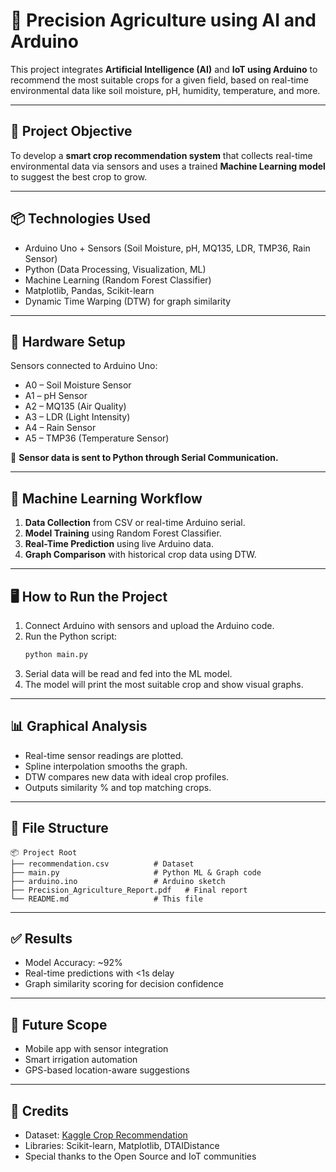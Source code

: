 # 🌾 Precision Agriculture using AI and Arduino

This project integrates **Artificial Intelligence (AI)** and **IoT using Arduino** to recommend the most suitable crops for a given field, based on real-time environmental data like soil moisture, pH, humidity, temperature, and more.

---

## 📌 Project Objective

To develop a **smart crop recommendation system** that collects real-time environmental data via sensors and uses a trained **Machine Learning model** to suggest the best crop to grow.

---

## 📦 Technologies Used

- Arduino Uno + Sensors (Soil Moisture, pH, MQ135, LDR, TMP36, Rain Sensor)
- Python (Data Processing, Visualization, ML)
- Machine Learning (Random Forest Classifier)
- Matplotlib, Pandas, Scikit-learn
- Dynamic Time Warping (DTW) for graph similarity

---

## 🔧 Hardware Setup

Sensors connected to Arduino Uno:
- A0 – Soil Moisture Sensor  
- A1 – pH Sensor  
- A2 – MQ135 (Air Quality)  
- A3 – LDR (Light Intensity)  
- A4 – Rain Sensor  
- A5 – TMP36 (Temperature Sensor)

📍 **Sensor data is sent to Python through Serial Communication.**

---

## 🧠 Machine Learning Workflow

1. **Data Collection** from CSV or real-time Arduino serial.
2. **Model Training** using Random Forest Classifier.
3. **Real-Time Prediction** using live Arduino data.
4. **Graph Comparison** with historical crop data using DTW.

---

## 🖥️ How to Run the Project

1. Connect Arduino with sensors and upload the Arduino code.
2. Run the Python script:
   ```bash
   python main.py
   ```
3. Serial data will be read and fed into the ML model.
4. The model will print the most suitable crop and show visual graphs.

---

## 📊 Graphical Analysis

- Real-time sensor readings are plotted.
- Spline interpolation smooths the graph.
- DTW compares new data with ideal crop profiles.
- Outputs similarity % and top matching crops.

---

## 📁 File Structure

```
📦 Project Root
├── recommendation.csv          # Dataset
├── main.py                     # Python ML & Graph code
├── arduino.ino                 # Arduino sketch
├── Precision_Agriculture_Report.pdf   # Final report
└── README.md                   # This file
```

---

## ✅ Results

- Model Accuracy: ~92%  
- Real-time predictions with <1s delay  
- Graph similarity scoring for decision confidence

---

## 🚀 Future Scope

- Mobile app with sensor integration  
- Smart irrigation automation  
- GPS-based location-aware suggestions  

---

## 📝 Credits

- Dataset: [Kaggle Crop Recommendation](https://www.kaggle.com/datasets)
- Libraries: Scikit-learn, Matplotlib, DTAIDistance
- Special thanks to the Open Source and IoT communities
